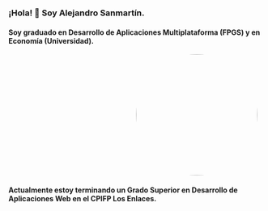 ### ¡Hola! 👋 Soy Alejandro Sanmartín.

#### Soy graduado en Desarrollo de Aplicaciones Multiplataforma (FPGS) y en Economía (Universidad).

<img src="https://vault.diego.contact/apps/files_sharing/publicpreview/myself?x=1864&y=618&a=true&file=2022-08-09%252010.43.44%25201.jpg&scalingup=0" style="margin-left: 50%; border-radius: 50%; width: 15rem; height: 15rem; object-fit: cover;">

#### Actualmente estoy terminando un Grado Superior en Desarrollo de Aplicaciones Web en el CPIFP Los Enlaces.
